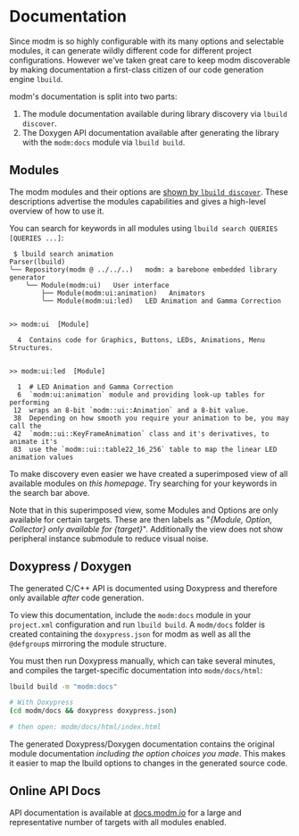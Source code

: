 # Documentation

Since modm is so highly configurable with its many options and selectable modules,
it can generate wildly different code for different project configurations.
However we've taken great care to keep modm discoverable by making documentation
a first-class citizen of our code generation engine `lbuild`.

modm's documentation is split into two parts:

1. The module documentation available during library discovery via `lbuild discover`.
2. The Doxygen API documentation available after generating the library with the
   `modm:docs` module via `lbuild build`.


## Modules

The modm modules and their options are [shown by `lbuild discover`](../../guide/discover).
These descriptions advertise the modules capabilities and gives a
high-level overview of how to use it.

You can search for keywords in all modules using `lbuild search QUERIES [QUERIES ...]`:

```
 $ lbuild search animation
Parser(lbuild)
╰── Repository(modm @ ../../..)   modm: a barebone embedded library generator
    ╰── Module(modm:ui)   User interface
        ├── Module(modm:ui:animation)   Animators
        ╰── Module(modm:ui:led)   LED Animation and Gamma Correction


>> modm:ui  [Module]

  4  Contains code for Graphics, Buttons, LEDs, Animations, Menu Structures.


>> modm:ui:led  [Module]

  1  # LED Animation and Gamma Correction
  6  `modm:ui:animation` module and providing look-up tables for performing
 12  wraps an 8-bit `modm::ui::Animation` and a 8-bit value.
 38  Depending on how smooth you require your animation to be, you may call the
 42  `modm::ui::KeyFrameAnimation` class and it's derivatives, to animate it's
 83  use the `modm::ui::table22_16_256` table to map the linear LED animation values
```

To make discovery even easier we have created a superimposed view of all
available modules on *this homepage*. Try searching for your keywords in the
search bar above.

Note that in this superimposed view, some Modules and Options are only available
for certain targets. These are then labels as "*{Module, Option, Collector} only
available for {target}*". Additionally the view does not show peripheral
instance submodule to reduce visual noise.


## Doxypress / Doxygen

The generated C/C++ API is documented using Doxypress and therefore only
available *after* code generation.

To view this documentation, include the `modm:docs` module in your `project.xml`
configuration and run `lbuild build`. A `modm/docs` folder is created containing
the `doxypress.json` for modm as well as all the `@defgroup`s mirroring the
module structure.

You must then run Doxypress manually, which can take several minutes, and
compiles the target-specific documentation into `modm/docs/html`:

```sh
lbuild build -m "modm:docs"

# With Doxypress
(cd modm/docs && doxypress doxypress.json)

# then open: modm/docs/html/index.html
```

The generated Doxypress/Doxygen documentation contains the original module
documentation *including the option choices you made*. This makes it easier to
map the lbuild options to changes in the generated source code.


## Online API Docs

API documentation is available at [docs.modm.io](https://docs.modm.io/) for a
large and representative number of targets with all modules enabled.
